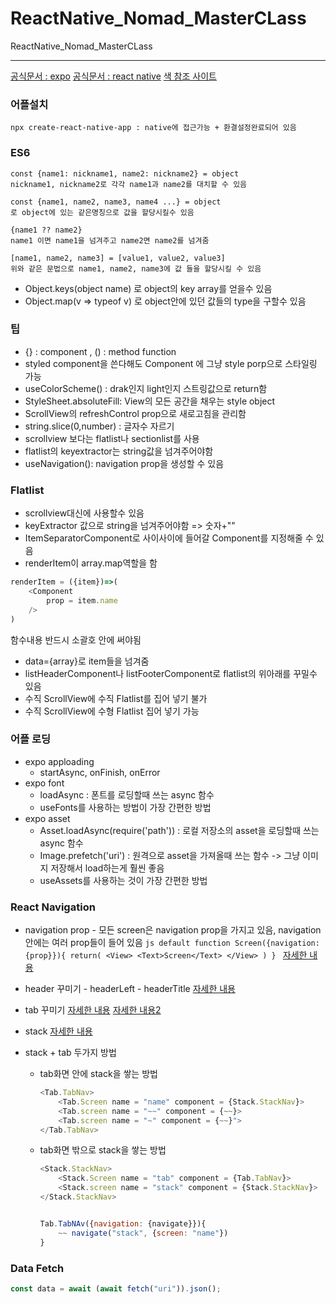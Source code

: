 # ReactNative_Nomad_MasterCLass

ReactNative_Nomad_MasterCLass

---

[공식문서 : expo](https://docs.expo.dev/)
[공식문서 : react native](https://reactnative.dev/)
[색 참조 사이트](https://flatuicolors.com/)

### 어플설치

```
npx create-react-native-app : native에 접근가능 + 환결설정완료되어 있음
```

### ES6

```es6
const {name1: nickname1, name2: nickname2} = object
nickname1, nickname2로 각각 name1과 name2를 대치할 수 있음
```

```es6
const {name1, name2, name3, name4 ...} = object
로 object에 있는 같은명칭으로 값을 할당시킬수 있음
```

```es6
{name1 ?? name2}
name1 이면 name1을 넘겨주고 name2면 name2를 넘겨줌
```

```es6
[name1, name2, name3] = [value1, value2, value3]
위와 같은 문법으로 name1, name2, name3에 값 들을 할당시킬 수 있음
```

- Object.keys(object name) 로 object의 key array를 얻을수 있음
- Object.map(v => typeof v) 로 object안에 있던 값들의 type을 구할수 있음

### 팁

- {} : component , () : method function
- styled component을 쓴다해도 Component 에 그냥 style porp으로 스타일링 가능
- useColorScheme() : drak인지 light인지 스트링값으로 return함
- StyleSheet.absoluteFill: View의 모든 공간을 채우는 style object
- ScrollView의 refreshControl prop으로 새로고침을 관리함
- string.slice(0,number) : 글자수 자르기
- scrollview 보다는 flatlist나 sectionlist를 사용
- flatlist의 keyextractor는 string값을 넘겨주어야함
- useNavigation(): navigation prop을 생성할 수 있음

### Flatlist

- scrollview대신에 사용할수 있음
- keyExtractor 값으로 string을 넘겨주어야함 => 숫자+""
- ItemSeparatorComponent로 사이사이에 들어갈 Component를 지정해줄 수 있음
- renderItem이 array.map역할을 함

```js
renderItem = ({item})=>(
    <Component
        prop = item.name
    />
)
```

함수내용 반드시 소괄호 안에 써야됨

- data={array}로 item들을 넘겨줌
- listHeaderComponent나 listFooterComponent로 flatlist의 위아래를 꾸밀수 있음
- 수직 ScrollView에 수직 Flatlist를 집어 넣기 불가
- 수직 ScrollView에 수형 Flatlist 집어 넣기 가능

### 어플 로딩

- expo apploading
  - startAsync, onFinish, onError
- expo font
  - loadAsync : 폰트를 로딩할때 쓰는 async 함수
  - useFonts를 사용하는 방법이 가장 간편한 방법
- expo asset
  - Asset.loadAsync(require('path')) : 로컬 저장소의 asset을 로딩할때 쓰는 async 함수
  - Image.prefetch('uri') : 원격으로 asset을 가져올때 쓰는 함수 -> 그냥 이미지 저장해서 load하는게 훨씬 좋음
  - useAssets를 사용하는 것이 가장 간편한 방법

### React Navigation

- navigation prop - 모든 screen은 navigation prop을 가지고 있음, navigation안에는 여러 prop들이 들어 있음
  `js default function Screen({navigation:{prop}}){ return( <View> <Text>Screen</Text> </View> ) } `
  [자세한 내용](https://reactnavigation.org/docs/navigation-prop)

- header 꾸미기 - headerLeft - headerTitle
  [자세한 내용](https://reactnavigation.org/docs/elements#header)

- tab 꾸미기
  [자세한 내용](https://reactnavigation.org/docs/bottom-tab-navigator)
  [자세한 내용2](https://reactnavigation.org/docs/tab-based-navigation/)

- stack
  [자세한 내용](https://reactnavigation.org/docs/native-stack-navigator)

- stack + tab 두가지 방법

  - tab화면 안에 stack을 쌓는 방법

    ```js
    <Tab.TabNav>
        <Tab.Screen name = "name" component = {Stack.StackNav}>
        <Tab.screen name = "~~" component = {~~}>
        <Tab.screen name = "~" component = {~~}">
    </Tab.TabNav>
    ```

  - tab화면 밖으로 stack을 쌓는 방법

    ```js
    <Stack.StackNav>
        <Stack.Screen name = "tab" component = {Tab.TabNav}>
        <Stack.screen name = "stack" component = {Stack.StackNav}>
    </Stack.StackNav>


    Tab.TabNAv({navigation: {navigate}}){
        ~~ navigate("stack", {screen: "name"})
    }
    ```

### Data Fetch

```js
const data = await (await fetch("uri")).json();
```
